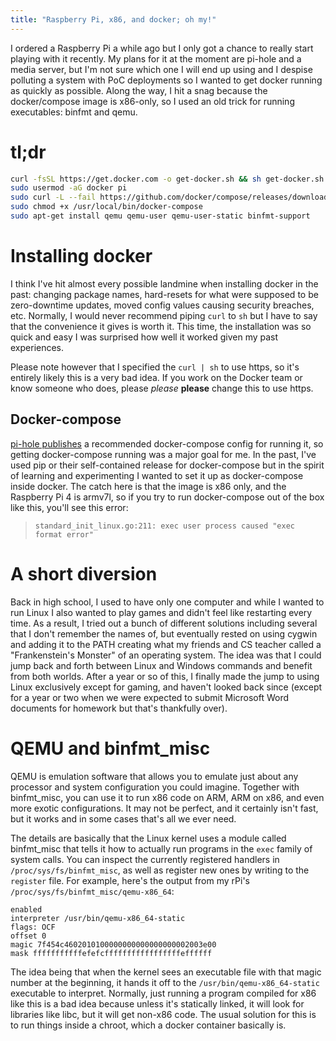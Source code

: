```yaml
---
title: "Raspberry Pi, x86, and docker; oh my!"
---
```

I ordered a Raspberry Pi a while ago but I only got a chance to really start playing with it recently.
My plans for it at the moment are pi-hole and a media server, but I'm not sure which one I will end up using and I despise polluting a system with PoC deployments so I wanted to get docker running as quickly as possible.
Along the way, I hit a snag because the docker/compose image is x86-only, so I used an old trick for running executables: binfmt and qemu.

# tl;dr

```bash
curl -fsSL https://get.docker.com -o get-docker.sh && sh get-docker.sh
sudo usermod -aG docker pi
sudo curl -L --fail https://github.com/docker/compose/releases/download/1.25.5/run.sh -o /usr/local/bin/docker-compose
sudo chmod +x /usr/local/bin/docker-compose
sudo apt-get install qemu qemu-user qemu-user-static binfmt-support
```

# Installing docker

I think I've hit almost every possible landmine when installing docker in the past: changing package names, hard-resets for what were supposed to be zero-downtime updates, moved config values causing security breaches, etc.
Normally, I would never recommend piping `curl` to `sh` but I have to say that the convenience it gives is worth it.
This time, the installation was so quick and easy I was surprised how well it worked given my past experiences.

Please note however that I specified the `curl | sh` to use https, so it's entirely likely this is a very bad idea.
If you work on the Docker team or know someone who does, please *please* **please** change this to use https.

## Docker-compose

[pi-hole publishes][pi-hole-compose] a recommended docker-compose config for running it, so getting docker-compose running was a major goal for me.
In the past, I've used pip or their self-contained release for docker-compose but in the spirit of learning and experimenting I wanted to set it up as docker-compose inside docker.
The catch here is that the image is x86 only, and the Raspberry Pi 4 is armv7l, so if you try to run docker-compose out of the box like this, you'll see this error:

> `standard_init_linux.go:211: exec user process caused "exec format error"`

[pi-hole-compose]: https://github.com/pi-hole/docker-pi-hole/#quick-start

# A short diversion

Back in high school, I used to have only one computer and while I wanted to run Linux I also wanted to play games and didn't feel like restarting every time.
As a result, I tried out a bunch of different solutions including several that I don't remember the names of, but eventually rested on using cygwin and adding it to the PATH creating what my friends and CS teacher called a "Frankenstein's Monster" of an operating system.
The idea was that I could jump back and forth between Linux and Windows commands and benefit from both worlds.
After a year or so of this, I finally made the jump to using Linux exclusively except for gaming, and haven't looked back since (except for a year or two when we were expected to submit Microsoft Word documents for homework but that's thankfully over).

# QEMU and binfmt_misc

QEMU is emulation software that allows you to emulate just about any processor and system configuration you could imagine.
Together with binfmt_misc, you can use it to run x86 code on ARM, ARM on x86, and even more exotic configurations.
It may not be perfect, and it certainly isn't fast, but it works and in some cases that's all we ever need.

The details are basically that the Linux kernel uses a module called binfmt_misc that tells it how to actually run programs in the `exec` family of system calls.
You can inspect the currently registered handlers in `/proc/sys/fs/binfmt_misc`, as well as register new ones by writing to the `register` file.
For example, here's the output from my rPi's `/proc/sys/fs/binfmt_misc/qemu-x86_64`:

```
enabled
interpreter /usr/bin/qemu-x86_64-static
flags: OCF
offset 0
magic 7f454c4602010100000000000000000002003e00
mask fffffffffffefefcfffffffffffffffffeffffff
```

The idea being that when the kernel sees an executable file with that magic number at the beginning, it hands it off to the `/usr/bin/qemu-x86_64-static` executable to interpret.
Normally, just running a program compiled for x86 like this is a bad idea because unless it's statically linked, it will look for libraries like libc, but it will get non-x86 code.
The usual solution for this is to run things inside a chroot, which a docker container basically is.
